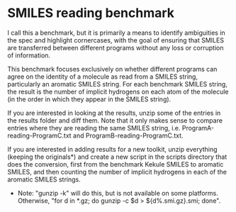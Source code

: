 # SMILES reading benchmark

I call this a benchmark, but it is primarily a means to identify ambiguities in the spec and highlight cornercases, with the goal of ensuring that SMILES are transferred between different programs without any loss or corruption of information.

This benchmark focuses exclusively on whether different programs can agree on the identity of a molecule as read from a SMILES string, particularly an aromatic SMILES string. For each benchmark SMILES string, the result is the number of implicit hydrogens on each atom of the molecule (in the order in which they appear in the SMILES string).

If you are interested in looking at the results, unzip some of the entries in the results folder and diff them. Note that it only makes sense to compare entries where they are reading the same SMILES string, i.e. ProgramA-reading-ProgramC.txt and ProgramB-reading-ProgramC.txt.

If you are interested in adding results for a new toolkit, unzip everything (keeping the originals*) and create a new script in the scripts directory that does the conversion, first from the benchmark Kekule SMILES to aromatic SMILES, and then counting the number of implicit hydrogens in each of the aromatic SMILES strings.

* Note: "gunzip -k" will do this, but is not available on some platforms. Otherwise, "for d in *.gz; do gunzip -c $d > ${d%.smi.gz}.smi; done".


